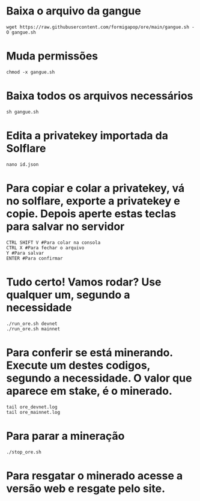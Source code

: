 # Baixa o arquivo da gangue
```
wget https://raw.githubusercontent.com/formigapop/ore/main/gangue.sh -O gangue.sh
```

# Muda permissões
```
chmod -x gangue.sh
```

# Baixa todos os arquivos necessários
```
sh gangue.sh
```

# Edita a privatekey importada da Solflare
```
nano id.json
```

# Para copiar e colar a privatekey,  vá no solflare, exporte a privatekey e copie. Depois aperte estas teclas para salvar no servidor
```
CTRL SHIFT V #Para colar na consola
CTRL X #Para fechar o arquivo
Y #Para salvar
ENTER #Para confirmar
```

# Tudo certo! Vamos rodar? Use qualquer um, segundo a necessidade
```
./run_ore.sh devnet
./run_ore.sh mainnet
```

# Para conferir se está minerando. Execute um destes codigos, segundo a necessidade. O valor que aparece em stake, é o minerado.
```
tail ore_devnet.log
tail ore_mainnet.log
```

# Para parar a mineração
```
./stop_ore.sh
```

# Para resgatar o minerado acesse a versão web e resgate pelo site.
